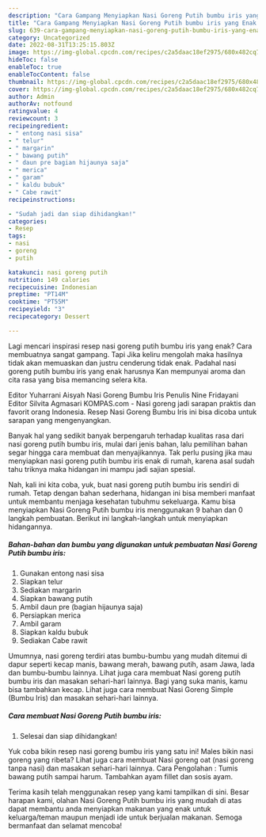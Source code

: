 ```yaml
---
description: "Cara Gampang Menyiapkan Nasi Goreng Putih bumbu iris yang Enak Banget}"
title: "Cara Gampang Menyiapkan Nasi Goreng Putih bumbu iris yang Enak Banget}"
slug: 639-cara-gampang-menyiapkan-nasi-goreng-putih-bumbu-iris-yang-enak-banget
category: Uncategorized
date: 2022-08-31T13:25:15.803Z
image: https://img-global.cpcdn.com/recipes/c2a5daac18ef2975/680x482cq70/nasi-goreng-putih-bumbu-iris-foto-resep-utama.jpg
hideToc: false
enableToc: true
enableTocContent: false
thumbnail: https://img-global.cpcdn.com/recipes/c2a5daac18ef2975/680x482cq70/nasi-goreng-putih-bumbu-iris-foto-resep-utama.jpg
cover: https://img-global.cpcdn.com/recipes/c2a5daac18ef2975/680x482cq70/nasi-goreng-putih-bumbu-iris-foto-resep-utama.jpg
author: Admin
authorAv: notfound
ratingvalue: 4
reviewcount: 3
recipeingredient:
- " entong nasi sisa"
- " telur"
- " margarin"
- " bawang putih"
- " daun pre bagian hijaunya saja"
- " merica"
- " garam"
- " kaldu bubuk"
- " Cabe rawit"
recipeinstructions:

- "Sudah jadi dan siap dihidangkan!"
categories:
- Resep
tags:
- nasi
- goreng
- putih

katakunci: nasi goreng putih 
nutrition: 149 calories
recipecuisine: Indonesian
preptime: "PT14M"
cooktime: "PT55M"
recipeyield: "3"
recipecategory: Dessert

---
```



Lagi mencari inspirasi resep nasi goreng putih bumbu iris yang enak? Cara membuatnya sangat gampang. Tapi Jika keliru mengolah maka hasilnya tidak akan memuaskan dan justru cenderung tidak enak. Padahal nasi goreng putih bumbu iris yang enak harusnya Kan mempunyai aroma dan cita rasa yang bisa memancing selera kita.


Editor Yuharrani Aisyah Nasi Goreng Bumbu Iris Penulis Nine Fridayani Editor Silvita Agmasari KOMPAS.com - Nasi goreng jadi sarapan praktis dan favorit orang Indonesia. Resep Nasi Goreng Bumbu Iris ini bisa dicoba untuk sarapan yang mengenyangkan.

Banyak hal yang sedikit banyak berpengaruh terhadap kualitas rasa dari nasi goreng putih bumbu iris, mulai dari jenis bahan, lalu pemilihan bahan segar hingga cara membuat dan menyajikannya. Tak perlu pusing jika mau menyiapkan nasi goreng putih bumbu iris enak di rumah, karena asal sudah tahu triknya maka hidangan ini mampu jadi sajian spesial.


Nah, kali ini kita coba, yuk, buat nasi goreng putih bumbu iris sendiri di rumah. Tetap dengan bahan sederhana, hidangan ini bisa memberi manfaat untuk membantu menjaga kesehatan tubuhmu sekeluarga. Kamu bisa menyiapkan Nasi Goreng Putih bumbu iris menggunakan 9 bahan dan 0 langkah pembuatan. Berikut ini langkah-langkah untuk menyiapkan hidangannya.

<!--inarticleads1-->

##### Bahan-bahan dan bumbu yang digunakan untuk pembuatan Nasi Goreng Putih bumbu iris:

1. Gunakan  entong nasi sisa
1. Siapkan  telur
1. Sediakan  margarin
1. Siapkan  bawang putih
1. Ambil  daun pre (bagian hijaunya saja)
1. Persiapkan  merica
1. Ambil  garam
1. Siapkan  kaldu bubuk
1. Sediakan  Cabe rawit


Umumnya, nasi goreng terdiri atas bumbu-bumbu yang mudah ditemui di dapur seperti kecap manis, bawang merah, bawang putih, asam Jawa, lada dan bumbu-bumbu lainnya. Lihat juga cara membuat Nasi goreng putih bumbu iris dan masakan sehari-hari lainnya. Bagi yang suka manis, kamu bisa tambahkan kecap. Lihat juga cara membuat Nasi Goreng Simple (Bumbu Iris) dan masakan sehari-hari lainnya. 

<!--inarticleads2-->

##### Cara membuat Nasi Goreng Putih bumbu iris:


1. Selesai dan siap dihidangkan!

Yuk coba bikin resep nasi goreng bumbu iris yang satu ini! Males bikin nasi goreng yang ribeta? Lihat juga cara membuat Nasi goreng oat (nasi goreng tanpa nasi) dan masakan sehari-hari lainnya. Cara Pengolahan : Tumis bawang putih sampai harum. Tambahkan ayam fillet dan sosis ayam. 

Terima kasih telah menggunakan resep yang kami tampilkan di sini. Besar harapan kami, olahan Nasi Goreng Putih bumbu iris yang mudah di atas dapat membantu anda menyiapkan makanan yang enak untuk keluarga/teman maupun menjadi ide untuk berjualan makanan. Semoga bermanfaat dan selamat mencoba!
